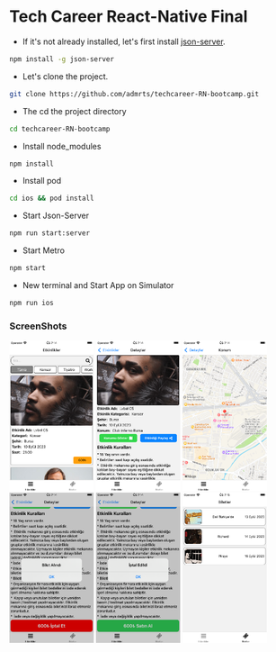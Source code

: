 # Tech Career React-Native Final

- If it's not already installed, let's first install [json-server](https://www.npmjs.com/package/json-server).

```sh
npm install -g json-server
```

- Let's clone the project.

```sh
git clone https://github.com/admrts/techcareer-RN-bootcamp.git
```

- The cd the project directory

```sh
cd techcareer-RN-bootcamp
```

- Install node_modules

```sh
npm install
```

- Install pod

```sh
cd ios && pod install
```

- Start Json-Server

```sh
npm run start:server
```

- Start Metro

```sh
npm start
```

- New terminal and Start App on Simulator

```sh
npm run ios
```

### ScreenShots

<img src="./screenshots/1.png" width= "150" /> <img src="./screenshots/2.png" width= "150" /> <img src="./screenshots/3.png" width= "150" /> <img src="./screenshots/4.png" width= "150" /> <img src="./screenshots/5.png" width= "150" /> <img src="./screenshots/6.png" width= "150" />
